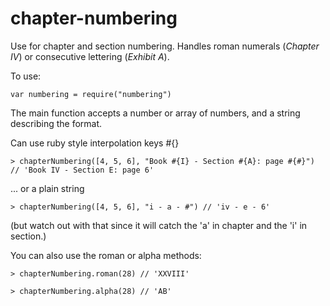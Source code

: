 # chapter-numbering
Use for chapter and section numbering. Handles roman numerals (_Chapter IV_) or consecutive lettering (_Exhibit A_).

To use:

`var numbering = require("numbering")`

The main function accepts a number or array of numbers, and a string describing the format.

Can use ruby style interpolation keys #{}

`> chapterNumbering([4, 5, 6], "Book #{I} - Section #{A}: page #{#}")
// 'Book IV - Section E: page 6'`

... or a plain string

`> chapterNumbering([4, 5, 6], "i - a - #")
// 'iv - e - 6'
`

(but watch out with that since it will catch the 'a' in chapter and the 'i' in section.)

You can also use the roman or alpha methods:

`> chapterNumbering.roman(28)
// 'XXVIII'`

`> chapterNumbering.alpha(28)
// 'AB'`
